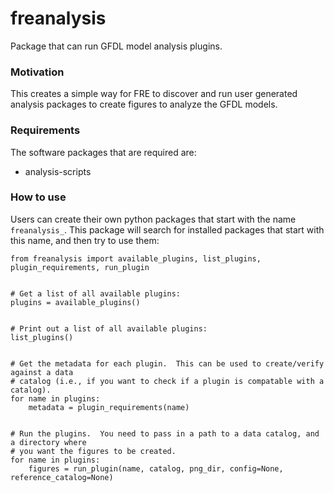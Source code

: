 # freanalysis
Package that can run GFDL model analysis plugins.

### Motivation
This creates a simple way for FRE to discover and run user generated analysis packages
to create figures to analyze the GFDL models.

### Requirements
The software packages that are required are:

- analysis-scripts

### How to use
Users can create their own python packages that start with the name `freanalysis_`.
This package will search for installed packages that start with this name, and
then try to use them:

```python3
from freanalysis import available_plugins, list_plugins, plugin_requirements, run_plugin


# Get a list of all available plugins:
plugins = available_plugins()


# Print out a list of all available plugins:
list_plugins()


# Get the metadata for each plugin.  This can be used to create/verify against a data
# catalog (i.e., if you want to check if a plugin is compatable with a catalog).
for name in plugins:
    metadata = plugin_requirements(name)


# Run the plugins.  You need to pass in a path to a data catalog, and a directory where
# you want the figures to be created.
for name in plugins:
    figures = run_plugin(name, catalog, png_dir, config=None, reference_catalog=None)
```
